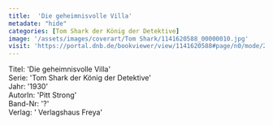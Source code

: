 ```yaml
---
title:  'Die geheimnisvolle Villa'
metadate: "hide"
categories: [Tom Shark der König der Detektive]
image: '/assets/images/coverart/Tom Shark/1141620588_00000010.jpg'
visit: 'https://portal.dnb.de/bookviewer/view/1141620588#page/n0/mode/2up'
---
```

Titel: 'Die geheimnisvolle Villa' <br>
Serie: 'Tom Shark der König der Detektive' <br>
Jahr: '1930' <br>
AutorIn: 'Pitt Strong' <br>
Band-Nr: '?' <br>
Verlag: ' Verlagshaus Freya'